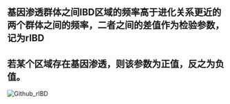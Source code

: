 ## 基因渗透群体之间IBD区域的频率高于进化关系更近的两个群体之间的频率，二者之间的差值作为检验参数，记为rIBD
## 若某个区域存在基因渗透，则该参数为正值，反之为负值。

![Github_rIBD](https://user-images.githubusercontent.com/111029483/232418588-22e763a9-dd56-46fc-b491-d8a131ce84ce.png)
